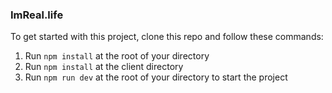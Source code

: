 ### **ImReal.life**

To get started with this project, clone this repo and follow these commands:

1. Run `npm install` at the root of your directory
2. Run `npm install` at the client directory
3. Run `npm run dev` at the root of your directory to start the project
